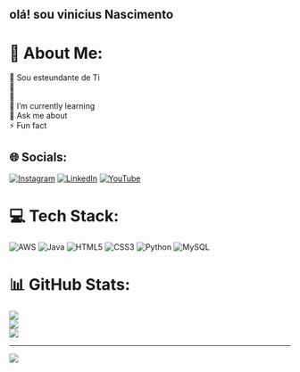 ## olá! sou vinicius Nascimento

# 💫 About Me:
🔭 Sou esteundante de Ti<br>👯 <br>🤝<br>🌱 I’m currently learning<br>💬 Ask me about<br>⚡ Fun fact


## 🌐 Socials:
[![Instagram](https://img.shields.io/badge/Instagram-%23E4405F.svg?logo=Instagram&logoColor=white)](https://instagram.com/https://www.instagram.com/vinicius__________0/) [![LinkedIn](https://img.shields.io/badge/LinkedIn-%230077B5.svg?logo=linkedin&logoColor=white)](https://linkedin.com/in/https://www.linkedin.com/in/vinicius-silva-160194271/) [![YouTube](https://img.shields.io/badge/YouTube-%23FF0000.svg?logo=YouTube&logoColor=white)](https://youtube.com/@https://www.youtube.com/@Vinicius_nascimento) 

# 💻 Tech Stack:
![AWS](https://img.shields.io/badge/AWS-%23FF9900.svg?style=for-the-badge&logo=amazon-aws&logoColor=white) ![Java](https://img.shields.io/badge/java-%23ED8B00.svg?style=for-the-badge&logo=openjdk&logoColor=white) ![HTML5](https://img.shields.io/badge/html5-%23E34F26.svg?style=for-the-badge&logo=html5&logoColor=white) ![CSS3](https://img.shields.io/badge/css3-%231572B6.svg?style=for-the-badge&logo=css3&logoColor=white) ![Python](https://img.shields.io/badge/python-3670A0?style=for-the-badge&logo=python&logoColor=ffdd54) ![MySQL](https://img.shields.io/badge/mysql-%2300000f.svg?style=for-the-badge&logo=mysql&logoColor=white)
# 📊 GitHub Stats:
![](https://github-readme-stats.vercel.app/api?username=vinicius1703&theme=algolia&hide_border=false&include_all_commits=true&count_private=true)<br/>
![](https://github-readme-streak-stats.herokuapp.com/?user=vinicius1703&theme=algolia&hide_border=false)<br/>
![](https://github-readme-stats.vercel.app/api/top-langs/?username=vinicius1703&theme=algolia&hide_border=false&include_all_commits=true&count_private=true&layout=compact)

---
[![](https://visitcount.itsvg.in/api?id=vinicius1703&icon=0&color=0)](https://visitcount.itsvg.in)

<!-- Proudly created with GPRM ( https://gprm.itsvg.in ) -->
